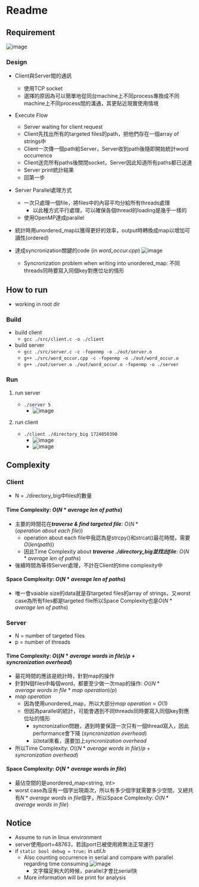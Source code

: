 # Readme
## Requirement
![image](https://github.com/user-attachments/assets/0ba1d9cb-0430-4dc4-b3b8-c9f472e7506d)


### Design
- Client與Server間的通訊
    - 使用TCP socket
    - 選擇的原因為可以簡單地從同台machine上不同process專換成不同machine上不同process間的溝通，其更貼近現實使用情境


- Execute Flow
    - Server waiting for client request
    - Client先找出所有的targeted files的path，把他們存在一個array of strings中
    - Client一次傳一個path給Server，Server收到path後隨即開始統計word occurrence
    - Client送完所有paths後關閉socket，Server因此知道所有paths都已送達
    - Server print統計結果
    - 回第一步


- Server Parallel處理方式
    - 一次只處理一個file，將files中的內容平均分給所有threads處理
        - 以此種方式平行處理，可以確保各個thread的loading是幾乎一樣的
    - 使用OpenMP達成parallel


- 統計時用unordered_map以獲得更好的效率，output時轉換成map以增加可讀性(ordered)


- 達成syncronization關鍵的code (in *word_occur.cpp*)
![image](https://github.com/user-attachments/assets/30ef2b2e-8c0a-4bdd-b36e-e41d3837f687)
    - Syncronization problem when writing into unordered_map: 不同threads同時要寫入同個key對應位址的情形


## How to run
- working in root dir
### Build
- build client
    - `gcc ./src/client.c -o ./client`
- build server
    - `gcc ./src/server.c -c -fopenmp -o ./out/server.o`
    - `g++ ./src/word_occur.cpp -c -fopenmp -o ./out/word_occur.o`
    - `g++ ./out/server.o ./out/word_occur.o -fopenmp -o ./server`
### Run
1. run server
    - `./server 5`
        - ![image](https://github.com/user-attachments/assets/542ae0a3-0448-4c4d-b91d-e2ccd8d18b73)

3. run client
    - `./client ./directory_big 1724050390`
        - ![image](https://github.com/user-attachments/assets/31a2684e-5829-4dd7-acd2-ecfbf42393c8)
        - ![image](https://github.com/user-attachments/assets/58e502c9-4b9f-495d-b6ef-bd203b73e767)


## Complexity
### Client
- N = ./directory_big中files的數量
#### Time Complexity: $O(N * average\ len\ of\ paths)$
- 主要的時間花在***traverse & find targeted file***: $O(N*(operation\ about\ each\ file))$
    - operation about each file中我認為是strcpy()和strcat()最花時間，需要$O(len(path))$
    - 因此Time Complexity about ***traverse ./directory_big並找出file***: $O(N * average\ len\ of\ paths)$
- 後續時間為等待Server處理，不計在Client的time complexity中
#### Space Complexity: $O(N * average\ len\ of\ paths)$
- 唯一會vaiable size的data就是存targeted files的array of strings，又worst case為所有files都是targeted file所以Space Complexity也是$O(N * average\ len\ of\ paths)$


### Server
- N = number of targeted files
- p = number of threads
#### Time Complexity: $O((N * average\ words\ in\ file) / p + syncronization\ overhead)$
- 最花時間的應該是統計時，針對map的操作
- 針對N個files中每個word，都要至少做一次map的操作: $O((N * average\ words\ in\ file * map\ operation) / p)$
- $map\ operation$
    - 因為使用unordered_map，所以大部分$map\ operation = O(1)$
    - 但因為parallel的統計，可能會遇到不同threads同時要寫入同個key對應位址的情形
        - syncronization問題，遇到時要保證一次只有一個thread寫入，因此performance會下降 ($syncronization\ overhead$)
        - 以total來看，還要加上$syncronization\ overhead$
- 所以Time Complexity: $O((N * average\ words\ in\ file) / p + syncronization\ overhead)$



#### Space Complexity: $O(N * average\ words\ in\ file)$
- 最佔空間的是unordered_map<string, int>
- worst case為沒有一個字出現兩次，所以有多少個字就需要多少空間，又總共有$N*average\ words\ in\ file$個字，所以Space Complexity: $O(N * average\ words\ in\ file)$


## Notice
- Assume to run in linux environment
- server使用port=48763，若該port已被使用將無法正常運行
- if `static bool debug = true;` in *util.h*
    - Also counting occurrence in serial and compare with parallel regarding time consuming
    ![image](https://github.com/user-attachments/assets/ed60f293-4cc3-4742-b9af-75fc2c92c282)
        - 文字檔足夠大的時候，parallel才會比serial快
    - More information will be print for analysis
